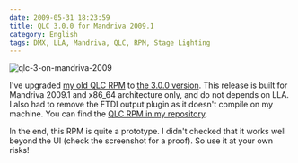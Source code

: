```yaml
---
date: 2009-05-31 18:23:59
title: QLC 3.0.0 for Mandriva 2009.1
category: English
tags: DMX, LLA, Mandriva, QLC, RPM, Stage Lighting
---
```


![qlc-3-on-mandriva-2009](/uploads/2009/qlc-3-on-mandriva-2009.png)

I've upgraded
[my old QLC RPM](http://kevin.deldycke.com/2008/05/qlc-2-6-1-for-mandriva-2008-1/)
to [the 3.0.0 version](http://sourceforge.net/forum/forum.php?forum_id=930755).
This release is built for Mandriva 2009.1 and x86_64 architecture only, and do
not depends on LLA. I also had to remove the FTDI output plugin as it doesn't
compile on my machine. You can find the
[QLC RPM in my repository](http://github.com/kdeldycke/mandriva-specs).

In the end, this RPM is quite a prototype. I didn't checked that it works well
beyond the UI (check the screenshot for a proof). So use it at your own risks!
